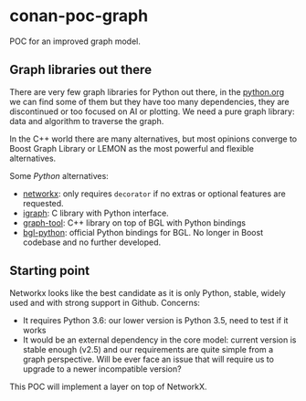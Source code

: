 # conan-poc-graph
POC for an improved graph model.


## Graph libraries out there
 
There are very few graph libraries for Python out there, in the 
[python.org](https://wiki.python.org/moin/PythonGraphLibraries) we can find some of
them but they have too many dependencies, they are discontinued or too focused on
AI or plotting. We need a pure graph library: data and algorithm to traverse the graph.

In the C++ world there are many alternatives, but most opinions converge to Boost
Graph Library or LEMON as the most powerful and flexible alternatives.

Some _Python_ alternatives:
* [networkx](https://github.com/networkx/networkx): only requires `decorator` if no
  extras or optional features are requested.
* [igraph](https://github.com/igraph): C library with Python interface.
* [graph-tool](https://graph-tool.skewed.de/): C++ library on top of BGL with Python
  bindings 
* [bgl-python](https://github.com/erwinvaneijk/bgl-python): official Python bindings
  for BGL. No longer in Boost codebase and no further developed.
  
## Starting point

Networkx looks like the best candidate as it is only Python, stable, widely used and
with strong support in Github. Concerns:
* It requires Python 3.6: our lower version is Python 3.5, need to test if it works
* It would be an external dependency in the core model: current version is stable
  enough (v2.5) and our requirements are quite simple from a graph perspective. Will
  be ever face an issue that will require us to upgrade to a newer incompatible
  version?
  
This POC will implement a layer on top of NetworkX.